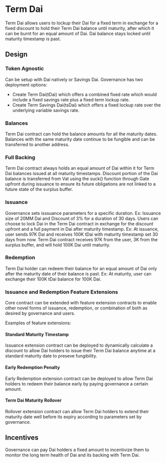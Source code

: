 # Term Dai

Term Dai allows users to lockup their Dai for a fixed term in exchange for a fixed discount to hold their Term Dai balance until maturity, after which it can be burnt for an equal amount of Dai. Dai balance stays locked until maturity timestamp is past.

## Design

### Token Agnostic

Can be setup with Dai natively or Savings Dai. Governance has two deployment options:

- Create Term Dai(tDai) which offers a combined fixed rate which would include a fixed savings rate plus a fixed term lockup rate.
- Create Term Savings Dai(tsDai) which offers a fixed lockup rate over the underlying variable savings rate.

### Balances

Term Dai contract can hold the balance amounts for all the maturity dates. Balances with the same maturity date continue to be fungible and can be transferred to another address.

### Full Backing

Term Dai contract always holds an equal amount of Dai within it for Term Dai balances issued at all maturity timestamps. Discount portion of the Dai balance is transferred from Vat using the suck() function through Gate upfront during issuance to ensure its future obligations are not linked to a future state of the surplus buffer.

### Issuance

Governance sets isssuance parameters for a specific duration. Ex: Issuance size of 20MM Dai and Discount of 3% for a duration of 30 days.
Users can choose to lock Dai in the Term Dai contract in exchange for the discount upfront and a full payment in Dai after maturity timestamp. Ex: At issuance, user sends 97K Dai and receives 100K tDai with maturity timestamp set 30 days from now. Term Dai contract receives 97K from the user, 3K from the surplus buffer, and will hold 100K Dai until maturity.

### Redemption

Term Dai holder can redeem their balance for an equal amount of Dai only after the maturity date of their balance is past. Ex: At maturity, user can exchange their 100K tDai balance for 100K Dai.

### Issuance and Redemption Feature Extensions

Core contract can be extended with feature extension contracts to enable other novel forms of issuance, redemption, or combination of both as desired by governance and users.

Examples of feature extensions:

#### Standard Maturity Timestamp

Issuance extension contract can be deployed to dynamically calculate a discount to allow Dai holders to issue their Term Dai balance anytime at a standard maturity date to preseve fungibility.

#### Early Redemption Penalty

Early Redemption extension contract can be deployed to allow Term Dai holders to redeem their balance early by paying governance a certain amount.

#### Term Dai Maturity Rollover

Rollover extension contract can allow Term Dai holders to extend their maturity date well before its expiry according to parameters set by governance.

## Incentives

Governance can pay Dai holders a fixed amount to incentivize them to monitor the long term health of Dai and its backing with Term Dai.
